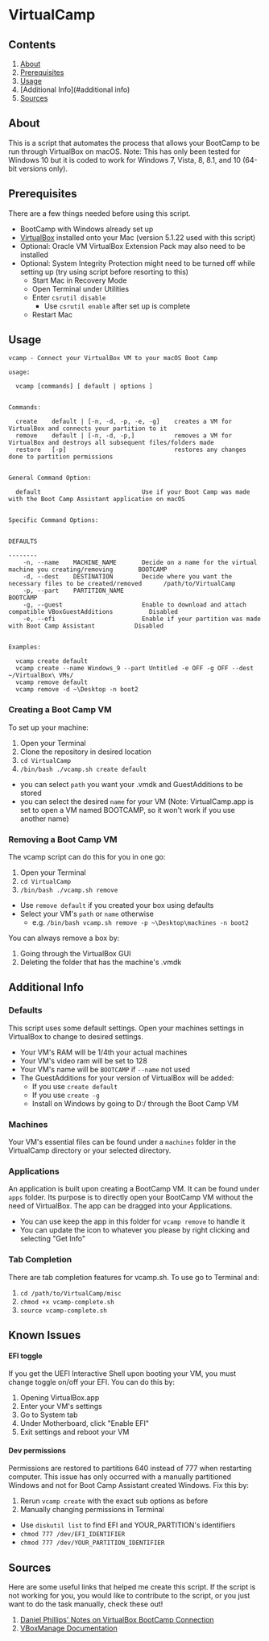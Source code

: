 # VirtualCamp

## Contents
1. [About](#about)
2. [Prerequisites](#prerequisites)
3. [Usage](#usage)
4. [Additional Info](#additional info)
5. [Sources](#sources)

## About
This is a script that automates the process that allows your BootCamp to be run through VirtualBox on macOS.  Note: This has only been tested for Windows 10 but it is coded to work for Windows 7, Vista, 8, 8.1, and 10 (64-bit versions only).

## Prerequisites
There are a few things needed before using this script.
* BootCamp with Windows already set up
* [VirtualBox](https://www.virtualbox.org/wiki/Downloads) installed onto your Mac (version 5.1.22 used with this script)
* Optional: Oracle VM VirtualBox Extension Pack may also need to be installed
* Optional: System Integrity Protection might need to be turned off while setting up (try using script before resorting to this)
  * Start Mac in Recovery Mode
  * Open Terminal under Utilities
  * Enter `csrutil disable`
    * Use `csrutil enable` after set up is complete
  * Restart Mac

## Usage
```
vcamp - Connect your VirtualBox VM to your macOS Boot Camp

usage:

  vcamp [commands] [ default | options ]


Commands:

  create    default | [-n, -d, -p, -e, -g]    creates a VM for VirtualBox and connects your partition to it
  remove    default | [-n, -d, -p,]           removes a VM for VirtualBox and destroys all subsequent files/folders made
  restore   [-p]                              restores any changes done to partition permissions


General Command Option:

  default                            Use if your Boot Camp was made with the Boot Camp Assistant application on macOS


Specific Command Options:

                                                                                                          DEFAULTS
                                                                                                          --------
    -n, --name    MACHINE_NAME       Decide on a name for the virtual machine you creating/removing       BOOTCAMP
    -d, --dest    DESTINATION        Decide where you want the necessary files to be created/removed      /path/to/VirtualCamp
    -p, --part    PARTITION_NAME                                                                          BOOTCAMP
    -g, --guest                      Enable to download and attach compatible VBoxGuestAdditions          Disabled
    -e, --efi                        Enable if your partition was made with Boot Camp Assistant           Disabled


Examples:

  vcamp create default
  vcamp create --name Windows_9 --part Untitled -e OFF -g OFF --dest ~/VirtualBox\ VMs/
  vcamp remove default
  vcamp remove -d ~\Desktop -n boot2
```


### Creating a Boot Camp VM
To set up your machine:
1. Open your Terminal
2. Clone the repository in desired location
3. `cd VirtualCamp`
4. `/bin/bash ./vcamp.sh create default`
 * you can select `path` you want your .vmdk and GuestAdditions to be stored
 * you can select the desired `name` for your VM (Note: VirtualCamp.app is set to open a VM named BOOTCAMP, so it won't work if you use another name)

### Removing a Boot Camp VM
The vcamp script can do this for you in one go:
1. Open your Terminal
2. `cd VirtualCamp`
3. `/bin/bash ./vcamp.sh remove`
  * Use `remove default` if you created your box using defaults
  * Select your VM's `path` or `name` otherwise
    * e.g. `/bin/bash vcamp.sh remove -p ~\Desktop\machines -n boot2`

You can always remove a box by:
  1. Going through the VirtualBox GUI
  2. Deleting the folder that has the machine's .vmdk


## Additional Info

### Defaults
This script uses some default settings.  Open your machines settings in VirtualBox to change to desired settings.
* Your VM's RAM will be 1/4th your actual machines
* Your VM's video ram will be set to 128
* Your VM's name will be `BOOTCAMP` if `--name` not used
* The GuestAdditions for your version of VirtualBox will be added:
  - If you use `create default`
  - If you use `create -g`
  - Install on Windows by going to D:/ through the Boot Camp VM


### Machines
Your VM's essential files can be found under a `machines` folder in the VirtualCamp directory or your selected directory.

### Applications
An application is built upon creating a BootCamp VM. It can be found under `apps` folder. Its purpose is to directly open your BootCamp VM without the need of VirtualBox. The app can be dragged into your Applications.
- You can use keep the app in this folder for `vcamp remove` to handle it
- You can update the icon to whatever you please by right clicking and selecting "Get Info"

### Tab Completion
There are tab completion features for vcamp.sh. To use go to Terminal and:
1. `cd /path/to/VirtualCamp/misc`
2. `chmod +x vcamp-complete.sh`
3. `source vcamp-complete.sh`

## Known Issues
#### EFI toggle
If you get the UEFI Interactive Shell upon booting your VM, you must change toggle on/off your EFI. You can do this by:
1. Opening VirtualBox.app
2. Enter your VM's settings
3. Go to System tab
4. Under Motherboard, click "Enable EFI"
5. Exit settings and reboot your VM

#### Dev permissions
Permissions are restored to partitions 640 instead of 777 when restarting computer.  This issue has only occurred with a manually partitioned Windows and not for Boot Camp Assistant created Windows.  Fix this by:
1. Rerun `vcamp create` with the exact sub options as before
2. Manually changing permissions in Terminal
  - Use `diskutil list` to find EFI and YOUR_PARTITION's identifiers
  - `chmod 777 /dev/EFI_IDENTIFIER`
  - `chmod 777 /dev/YOUR_PARTITION_IDENTIFIER`

## Sources
Here are some useful links that helped me create this script.  If the script is not working for you, you would like to contribute to the script, or you just want to do the task manually, check these out!
1. [Daniel Phillips' Notes on VirtualBox BootCamp Connection](https://danielphil.github.io/windows/virtualbox/osx/2015/08/25/virtualbox-boot-camp.html)
2. [VBoxManage Documentation](https://www.virtualbox.org/manual/ch08.html)
